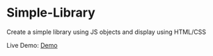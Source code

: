 # Simple-Library
Create a simple library using JS objects and display using HTML/CSS

Live Demo: [Demo](https://drrckchng.github.io/Simple-Library/)
